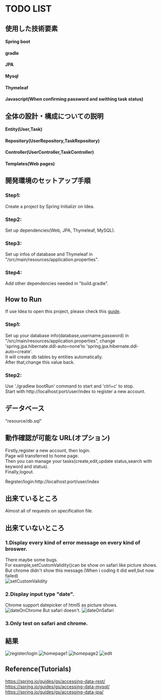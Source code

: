 # TODO LIST

## 使用した技術要素
#### Spring boot</br>
#### gradle</br>
#### JPA</br>
#### Mysql</br>
#### Thymeleaf</br>
#### Javascript(When confirming password and swithing task status)</br>

## 全体の設計・構成についての説明 
#### Entity(User,Task)
#### Repository(UserRepository,TaskRepository)
#### Controller(UserController,TaskController)
#### Templates(Web pages)

## 開発環境のセットアップ手順

### Step1: 
Create a project by Spring Initializr on Idea.
### Step2: 
Set up dependencies(Web, JPA, Thymeleaf, MySQL).
### Step3: 
Set up infos of database and Thymeleaf in "/src/main/resources/application.properties".
### Step4: 
Add other dependencies needed in "build.gradle".

## How to Run 
If use Idea to open this project, please check this [guide](https://spring.io/guides/gs/intellij-idea/).</br>
### Step1: 
Set up your database info(database,username,password) in "/src/main/resources/application.properties", change 'spring.jpa.hibernate.ddl-auto=none'to 'spring.jpa.hibernate.ddl-auto=create'.</br>
It will create db tables by entities automatically. </br>
After that,change this value back.
### Step2:
Use './gradlew bootRun' command to start and 'ctrl+c' to stop.</br>
Start with http://localhost:port/user/index to register a new account.

## データベース
"resource/db.sql"

## 動作確認が可能な URL(オプション)
Firstly,register a new account, then login.</br>
Page will transferred to home page.</br>
Then you can manage your tasks(create,edit,update status,search with keyword and status).</br>
Finally,logout.

Register/login:http://localhost:port/user/index</br>

## 出来ているところ
Almost all of requests on specification file.

## 出来ていないところ
### 1.Display every kind of error message on every kind of broswer.
There maybe some bugs.</br>
For example,setCustomValidity()can be show on safari like picture shows.</br>
But chrome didn't show this message.(When i coding it did well,but now failed)</br>
![setCustomValidity](https://github.com/MollyQI3104/pre_demo/blob/master/images/safari%20setCustomValidity.png)

### 2.Display input type "date".
Chrome support datepicker of html5 as picture shows.</br>
![dateOnChrome](https://github.com/MollyQI3104/pre_demo/blob/master/images/chrome%20date.png)
But safari doesn't.
![dateOnSafari](https://github.com/MollyQI3104/pre_demo/blob/master/images/safari%20date.png)

### 3.Only test on safari and chrome.

## 結果
![register/login](https://github.com/MollyQI3104/pre_demo/blob/master/images/register:login.png)
![homepage1](https://github.com/MollyQI3104/pre_demo/blob/master/images/homePage%20create%20a%20task%20.png)
![homepage2](https://github.com/MollyQI3104/pre_demo/blob/master/images/homePage%20tasks.png)
![edit](https://github.com/MollyQI3104/pre_demo/blob/master/images/edit%20a%20task.png)

## Reference(Tutorials)
https://spring.io/guides/gs/accessing-data-rest/</br>
https://spring.io/guides/gs/accessing-data-mysql/</br>
https://spring.io/guides/gs/accessing-data-jpa/</br>


